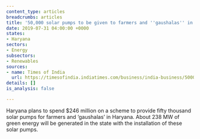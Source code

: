 ```yaml
---
content_type: articles
breadcrumbs: articles
title: '50,000 solar pumps to be given to farmers and ''gaushalas'' in Haryana: Minister'
date: 2019-07-31 04:00:00 +0000
states:
- Haryana
sectors:
- Energy
subsectors:
- Renewables
sources:
- name: Times of India
  url: https://timesofindia.indiatimes.com/business/india-business/50000-solar-pumps-to-be-given-to-farmers-and-gaushalas-in-haryana-minister/articleshowprint/70401271.cms
details: []
is_analysis: false

---
```

Haryana plans to spend $246 million on a scheme to provide fifty thousand solar pumps for farmers and ‘gaushalas’ in Haryana. About 238 MW of green energy will be generated in the state with the installation of these solar pumps.